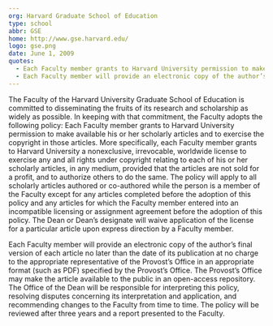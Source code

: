 ```yaml
---
org: Harvard Graduate School of Education
type: school
abbr: GSE
home: http://www.gse.harvard.edu/
logo: gse.png
date: June 1, 2009
quotes:
  - Each Faculty member grants to Harvard University permission to make available his or her scholarly articles and to exercise the copyright in those articles.
  - Each Faculty member will provide an electronic copy of the author’s final version of each article no later than the date of its publication.
---
```


The Faculty of the Harvard University Graduate School of Education is committed to disseminating the fruits of its research and scholarship as widely as possible. In keeping with that commitment, the Faculty adopts the following policy: Each Faculty member grants to Harvard University permission to make available his or her scholarly articles and to exercise the copyright in those articles. More specifically, each Faculty member grants to Harvard University a nonexclusive, irrevocable, worldwide license to exercise any and all rights under copyright relating to each of his or her scholarly articles, in any medium, provided that the articles are not sold for a profit, and to authorize others to do the same. The policy will apply to all scholarly articles authored or co-authored while the person is a member of the Faculty except for any articles completed before the adoption of this policy and any articles for which the Faculty member entered into an incompatible licensing or assignment agreement before the adoption of this policy. The Dean or Dean’s designate will waive application of the license for a particular article upon express direction by a Faculty member.

Each Faculty member will provide an electronic copy of the author’s final version of each article no later than the date of its publication at no charge to the appropriate representative of the Provost’s Office in an appropriate format (such as PDF) specified by the Provost’s Office. The Provost’s Office may make the article available to the public in an open-access repository. The Office of the Dean will be responsible for interpreting this policy, resolving disputes concerning its interpretation and application, and recommending changes to the Faculty from time to time. The policy will be reviewed after three years and a report presented to the Faculty.
